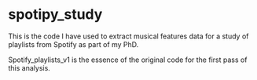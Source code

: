 # spotipy_study

This is the code I have used to extract musical features data for a study of playlists from Spotify as part of my PhD. 

Spotify_playlists_v1 is the essence of the original code for the first pass of this analysis.

